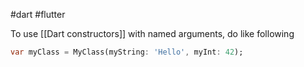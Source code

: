 #dart #flutter 

To use [[Dart constructors]] with named arguments, do like following
```dart
var myClass = MyClass(myString: 'Hello', myInt: 42);
```